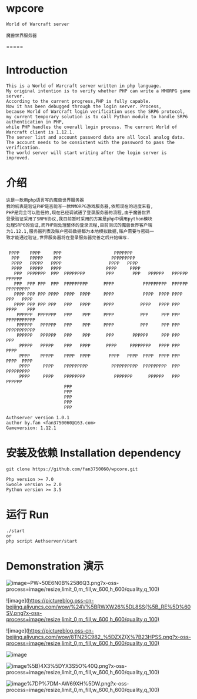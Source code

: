 # wpcore
	World of Warcraft server

	魔兽世界服务器
=====

# Introduction
	This is a World of Warcraft server written in php language. 
	My original intention is to verify whether PHP can write a MMORPG game server. 
	According to the current progress,PHP is fully capable. 
	Now it has been debugged through the login server. Process, 
	because World of Warcraft login verification uses the SRP6 protocol, 
	my current temporary solution is to call Python module to handle SRP6 authentication in PHP, 
	while PHP handles the overall login process. The current World of Warcraft client is 1.12.1. 
	The server list and account password data are all local analog data. 
	The account needs to be consistent with the password to pass the verification. 
	The world server will start writing after the login server is improved.

# 介绍
	这是一款用php语言写的魔兽世界服务器
	我的初衷是验证PHP是否能写一款MMORPG游戏服务器,依照现在的进度来看,
	PHP是完全可以胜任的,现在已经调试通了登录服务器的流程,由于魔兽世界
	登录验证采用了SRP6协议,我目前暂时采用的方案是php中调用python模块
	处理SRP6的验证,而PHP则处理整体的登录流程,目前测试的魔兽世界客户端
	为1.12.1,服务器列表及账户密码数据都为本地模拟数据,账户需要与密码一
	致才能通过验证,世界服务器将在登录服务器完善之后开始编写.

~~~
                                                                                 
 PPPP    PPPP     PPP                    PPPPPPP                                 
  PPP    PPPPP    PPP                   PPPPPPPPP                                
  PPPP   PPPPP   PPPP                  PPPP   PPPP                               
  PPPP   PPPPP   PPPP                 PPPP     PPPP                              
   PPP  PPPPPPP  PPP  PPPPPPPP        PPP       PPP   PPPPPP   PPPPPP   PPPPPP   
   PPP  PPP PPP  PPP  PPPPPPPPP      PPPP           PPPPPPPPP  PPPPPP PPPPPPPPP  
   PPPP PPP PPP PPPP  PPPP  PPPP     PPPP           PPPP  PPPP PPPP   PPP   PPPP 
   PPPP PPP PPP PPP   PPP   PPPP     PPPP          PPPP   PPPP PPP   PPPP    PPP 
    PPPPPP  PPPPPPP   PPP    PPP     PPPP          PPP     PPP PPP   PPPPPPPPPPP 
    PPPPPP   PPPPPP   PPP    PPP     PPPP          PPP     PPP PPP   PPPPPPPPPPP 
    PPPPPP   PPPPPP   PPP    PPP      PPP       PPPPPP     PPP PPP   PPP         
     PPPPP   PPPPP    PPP   PPPP      PPPP     PPPPPPPP   PPPP PPP   PPPP        
     PPPP    PPPPP    PPPP  PPPP       PPPP   PPPP  PPPP  PPPP PPP    PPPP  PPPP 
     PPPP     PPPP    PPPPPPPPP         PPPPPPPPPP  PPPPPPPPP  PPP    PPPPPPPPP  
     PPPP     PPPP    PPPPPPPP           PPPPPPP      PPPPPP   PPP      PPPPPP   
                      PPP                                                        
                      PPP                                                        
                      PPP                                                        
                      PPP                                                        
                      PPP 
        
Authserver version 1.0.1
author by.fan <fan3750060@163.com>
Gameversion: 1.12.1

~~~

# 安装及依赖 Installation dependency
	git clone https://github.com/fan3750060/wpcore.git

	Php version >= 7.0
	Swoole version >= 2.0
	Python version >= 3.5

# 运行 Run
	./start 
	or
	php script Authserver/start

# Demonstration 演示

![image](https://pictureblog.oss-cn-beijing.aliyuncs.com/wow/%24%25NV6H)~PW~50E6N0B%2586Q3.png?x-oss-process=image/resize,limit_0,m_fill,w_600,h_600/quality,q_100)

![image](https://pictureblog.oss-cn-beijing.aliyuncs.com/wow/%24V%5BRWXW26%5DL8SS(%5B_RE%5D%60SV.png?x-oss-process=image/resize,limit_0,m_fill,w_600,h_600/quality,q_100)

![image](https://pictureblog.oss-cn-beijing.aliyuncs.com/wow/8TN25C982_%5DZXZ(X%7B23HPSS.png?x-oss-process=image/resize,limit_0,m_fill,w_600,h_600/quality,q_100)

![image](https://pictureblog.oss-cn-beijing.aliyuncs.com/wow/FA%60X6J4ZDCCVN~9M%5B9~%7B_%243.png?x-oss-process=image/resize,limit_0,m_fill,w_600,h_600/quality,q_100)

![image](https://pictureblog.oss-cn-beijing.aliyuncs.com/wow/Y3%24RV5R%60)%5B)4X3%5DYX3S5O%40Q.png?x-oss-process=image/resize,limit_0,m_fill,w_600,h_600/quality,q_100)

![image](https://pictureblog.oss-cn-beijing.aliyuncs.com/wow/%60A%240FD%7B%5B_)%7DP%7DM~AW69XH%5DW.png?x-oss-process=image/resize,limit_0,m_fill,w_600,h_600/quality,q_100)





	




